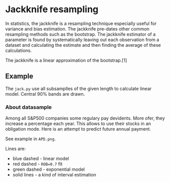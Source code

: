 # Jackknife resampling

In statistics, the jackknife is a resampling technique especially useful for variance and bias estimation. 
The jackknife pre-dates other common resampling methods such as the bootstrap. 
The jackknife estimator of a parameter is found by systematically leaving out each observation from a dataset and 
calculating the estimate and then finding the average of these calculations. 

The jackknife is a linear approximation of the bootstrap.[1] 

## Example

The `jack.py` use all subsamplles of the given length to calculate linear model.
Central 90% bands are drawn.

### About datasample
  
Among all S&P500 companies some regulary pay devidents. More ofer, they increase a percentage each year.
This allows to use their stocks in an obligation mode. Here is an attempt to predict future annual payment.

See example in `APD.png`.

Lines are:
  * blue dashed - linear model
  * red dashed - `ROB=0.7` fit
  * green dashed - exponential model
  * solid lines - a kind of interval estimation
